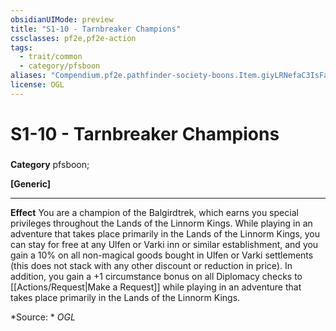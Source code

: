 ```yaml
---
obsidianUIMode: preview
title: "S1-10 - Tarnbreaker Champions"
cssclasses: pf2e,pf2e-action
tags:
  - trait/common
  - category/pfsboon
aliases: "Compendium.pf2e.pathfinder-society-boons.Item.giyLRNefaC3IsFay"
license: OGL
---
```

# S1-10 - Tarnbreaker Champions

### 

**Category** pfsboon; 




**\[Generic\]**

* * *

**Effect** You are a champion of the Balgirdtrek, which earns you special privileges throughout the Lands of the Linnorm Kings. While playing in an adventure that takes place primarily in the Lands of the Linnorm Kings, you can stay for free at any Ulfen or Varki inn or similar establishment, and you gain a 10% on all non-magical goods bought in Ulfen or Varki settlements (this does not stack with any other discount or reduction in price). In addition, you gain a +1 circumstance bonus on all Diplomacy checks to [[Actions/Request|Make a Request]] while playing in an adventure that takes place primarily in the Lands of the Linnorm Kings.

*Source: *
*OGL*